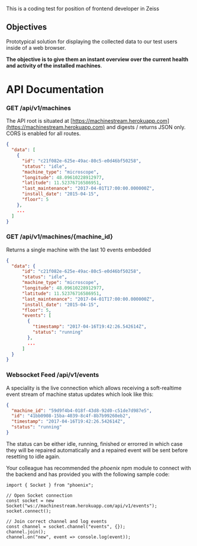 This is a coding test for position of frontend developer in Zeiss

## Objectives

Prototypical solution for displaying the collected data to our test users inside of a web browser.

**The objective is to give them an instant overview over the current health and activity of the installed machines**.

# API Documentation

### GET /api/v1/machines

The API root is situated at [https://machinestream.herokuapp.com](https://machinestream.herokuapp.com)
and digests / returns JSON only. CORS is enabled for all routes.

```json
{
  "data": [
    {
      "id": "c21f082e-625e-49ac-80c5-e0d46bf50258",
      "status": "idle",
      "machine_type": "microscope",
      "longitude": 48.09610228912977,
      "latitude": 11.52376716586951,
      "last_maintenance": "2017-04-01T17:00:00.000000Z",
      "install_date": "2015-04-15",
      "floor": 5
    },
    ...
  ]
}
```

### GET /api/v1/machines/{machine_id}

Returns a single machine with the last 10 events embedded

```json
{
  "data": {
      "id": "c21f082e-625e-49ac-80c5-e0d46bf50258",
      "status": "idle",
      "machine_type": "microscope",
      "longitude": 48.09610228912977,
      "latitude": 11.52376716586951,
      "last_maintenance": "2017-04-01T17:00:00.000000Z",
      "install_date": "2015-04-15",
      "floor": 5,
      "events": [
        {
          "timestamp": "2017-04-16T19:42:26.542614Z",
          "status": "running"
        },
        ...
      ]
  }
}
```

### Websocket Feed /api/v1/events

A speciality is the live connection which allows receiving a soft-realtime event stream of machine status updates which look like this:

```json
{
  "machine_id": "59d9f4b4-018f-43d8-92d0-c51de7d987e5",
  "id": "41bb0908-15ba-4039-8c4f-8b7b99260eb2",
  "timestamp": "2017-04-16T19:42:26.542614Z",
  "status": "running"
}
```

The status can be either idle, running, finished or errorred in which case they will be repaired automatically and a repaired event will be sent before resetting to idle again.

Your colleague has recommended the *phoenix* npm module to connect with the backend and has provided you with the following sample code:

```code
import { Socket } from "phoenix";

// Open Socket connection
const socket = new Socket("ws://machinestream.herokuapp.com/api/v1/events");
socket.connect();

// Join correct channel and log events
const channel = socket.channel("events", {});
channel.join();
channel.on("new", event => console.log(event));
```